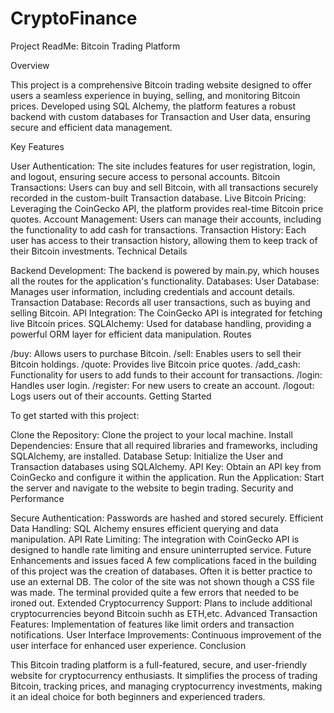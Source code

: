 # CryptoFinance
Project ReadMe: Bitcoin Trading Platform

Overview

This project is a comprehensive Bitcoin trading website designed to offer users a seamless experience in buying, selling, and monitoring Bitcoin prices. Developed using SQL Alchemy, the platform features a robust backend with custom databases for Transaction and User data, ensuring secure and efficient data management.

Key Features

User Authentication: The site includes features for user registration, login, and logout, ensuring secure access to personal accounts.
Bitcoin Transactions: Users can buy and sell Bitcoin, with all transactions securely recorded in the custom-built Transaction database.
Live Bitcoin Pricing: Leveraging the CoinGecko API, the platform provides real-time Bitcoin price quotes.
Account Management: Users can manage their accounts, including the functionality to add cash for transactions.
Transaction History: Each user has access to their transaction history, allowing them to keep track of their Bitcoin investments.
Technical Details

Backend Development: The backend is powered by main.py, which houses all the routes for the application's functionality.
Databases:
User Database: Manages user information, including credentials and account details.
Transaction Database: Records all user transactions, such as buying and selling Bitcoin.
API Integration: The CoinGecko API is integrated for fetching live Bitcoin prices.
SQLAlchemy: Used for database handling, providing a powerful ORM layer for efficient data manipulation.
Routes

/buy: Allows users to purchase Bitcoin.
/sell: Enables users to sell their Bitcoin holdings.
/quote: Provides live Bitcoin price quotes.
/add_cash: Functionality for users to add funds to their account for transactions.
/login: Handles user login.
/register: For new users to create an account.
/logout: Logs users out of their accounts.
Getting Started

To get started with this project:

Clone the Repository: Clone the project to your local machine.
Install Dependencies: Ensure that all required libraries and frameworks, including SQLAlchemy, are installed.
Database Setup: Initialize the User and Transaction databases using SQLAlchemy.
API Key: Obtain an API key from CoinGecko and configure it within the application.
Run the Application: Start the server and navigate to the website to begin trading.
Security and Performance

Secure Authentication: Passwords are hashed and stored securely.
Efficient Data Handling: SQL Alchemy ensures efficient querying and data manipulation.
API Rate Limiting: The integration with CoinGecko API is designed to handle rate limiting and ensure uninterrupted service.
Future Enhancements and issues faced
A few complications faced in the building of this project was the creation of databases. Often it is better practice to use an external DB.
The color of the site was not shown though a CSS file was made.
The terminal provided quite a few errors that needed to be ironed out. 
Extended Cryptocurrency Support: Plans to include additional cryptocurrencies beyond Bitcoin suchh as ETH,etc.
Advanced Transaction Features: Implementation of features like limit orders and transaction notifications.
User Interface Improvements: Continuous improvement of the user interface for enhanced user experience.
Conclusion

This Bitcoin trading platform is a full-featured, secure, and user-friendly website for cryptocurrency enthusiasts. It simplifies the process of trading Bitcoin, tracking prices, and managing cryptocurrency investments, making it an ideal choice for both beginners and experienced traders.
